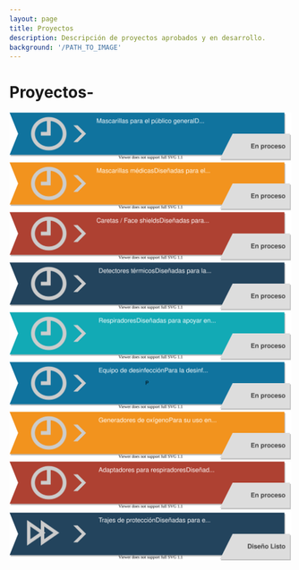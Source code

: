```yaml
---
layout: page
title: Proyectos
description: Descripción de proyectos aprobados y en desarrollo.
background: '/PATH_TO_IMAGE'
---
```

# Proyectos-
[![](/assets/diag/P1.svg)](/projects/P9.md)
[![](/assets/diag/P2.svg)](/_projects/P2.md)
[![](/assets/diag/P3.svg)](/_projects/P3.md)
[![](/assets/diag/P4.svg)](/_projects/P4.md)
[![](/assets/diag/P5.svg)](/_projects/P5.md)
[![](/assets/diag/P6.svg)](/_projects/P6.md)
[![](/assets/diag/P7.svg)](/_projects/P7.md)
[![](/assets/diag/P8.svg)](/_projects/P8.md)
[![](/assets/diag/P9.svg)](/_projects/P9.md)

